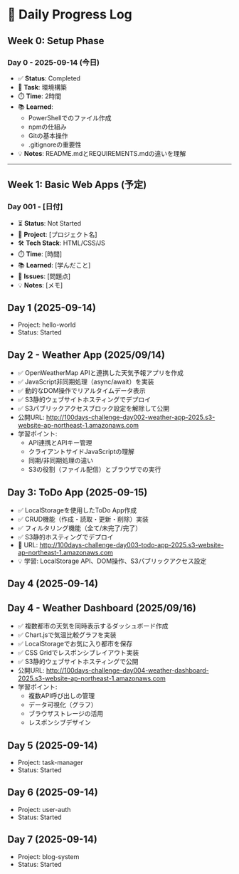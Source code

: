 ﻿# 📅 Daily Progress Log

## Week 0: Setup Phase
### Day 0 - 2025-09-14 (今日)
- ✅ **Status**: Completed
- 📁 **Task**: 環境構築
- ⏱️ **Time**: 2時間
- 📚 **Learned**: 
  - PowerShellでのファイル作成
  - npmの仕組み
  - Gitの基本操作
  - .gitignoreの重要性
- 💡 **Notes**: README.mdとREQUIREMENTS.mdの違いを理解

---

## Week 1: Basic Web Apps (予定)
### Day 001 - [日付]
- ⏳ **Status**: Not Started
- 📱 **Project**: [プロジェクト名]
- 🛠️ **Tech Stack**: HTML/CSS/JS
- ⏱️ **Time**: [時間]
- 📚 **Learned**: [学んだこと]
- 🐛 **Issues**: [問題点]
- 💡 **Notes**: [メモ]

## Day 1 (2025-09-14)
- Project: hello-world
- Status: Started


## Day 2 - Weather App (2025/09/14)
- ✅ OpenWeatherMap APIと連携した天気予報アプリを作成
- ✅ JavaScript非同期処理（async/await）を実装  
- ✅ 動的なDOM操作でリアルタイムデータ表示
- ✅ S3静的ウェブサイトホスティングでデプロイ
- ✅ S3パブリックアクセスブロック設定を解除して公開
- 公開URL: http://100days-challenge-day002-weather-app-2025.s3-website-ap-northeast-1.amazonaws.com
- 学習ポイント: 
  - API連携とAPIキー管理
  - クライアントサイドJavaScriptの理解
  - 同期/非同期処理の違い
  - S3の役割（ファイル配信）とブラウザでの実行

## Day 3: ToDo App (2025-09-15)
- ✅ LocalStorageを使用したToDo App作成
- ✅ CRUD機能（作成・読取・更新・削除）実装
- ✅ フィルタリング機能（全て/未完了/完了）
- ✅ S3静的ホスティングでデプロイ
- 📍 URL: http://100days-challenge-day003-todo-app-2025.s3-website-ap-northeast-1.amazonaws.com
- 💡 学習: LocalStorage API、DOM操作、S3パブリックアクセス設定

## Day 4 (2025-09-14)
## Day 4 - Weather Dashboard (2025/09/16)
- ✅ 複数都市の天気を同時表示するダッシュボード作成
- ✅ Chart.jsで気温比較グラフを実装
- ✅ LocalStorageでお気に入り都市を保存
- ✅ CSS Gridでレスポンシブレイアウト実装
- ✅ S3静的ウェブサイトホスティングで公開
- 公開URL: http://100days-challenge-day004-weather-dashboard-2025.s3-website-ap-northeast-1.amazonaws.com
- 学習ポイント:
  - 複数API呼び出しの管理
  - データ可視化（グラフ）
  - ブラウザストレージの活用
  - レスポンシブデザイン


## Day 5 (2025-09-14)
- Project: task-manager
- Status: Started


## Day 6 (2025-09-14)
- Project: user-auth
- Status: Started


## Day 7 (2025-09-14)
- Project: blog-system
- Status: Started


